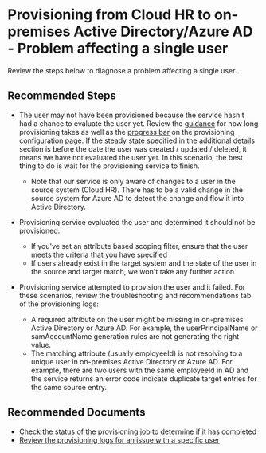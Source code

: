 <properties
	pageTitle="Provisioning from Cloud HR to AD or Azure AD - Single user issue"
	description="Provisioning from Cloud HR to AD or Azure AD - Single user issue"
	infoBubbleText="Provisioning from Cloud HR to AD or Azure AD - Single user issue"
	service="microsoft.activedirectory"
	resource="activedirectory"
	authors="cmmdesai"
	ms.author="chmutali"
	displayOrder=""
	selfHelpType="generic"
	supportTopicIds="32684506"
	productPesIds="16666"
	articleId="192c51a9-3c9f-43b2-ac86-c5663ee3b916"
	cloudEnvironments="Public, Fairfax"
	ownershipId="AzureIdentity_AzureActiveDirectoryConnect"
/>

# Provisioning from Cloud HR to on-premises Active Directory/Azure AD - Problem affecting a single user

Review the steps below to diagnose a problem affecting a single user.

## **Recommended Steps**

* The user may not have been provisioned because the service hasn't had a chance to evaluate the user yet. Review the [guidance](https://docs.microsoft.com/azure/active-directory/manage-apps/application-provisioning-when-will-provisioning-finish-specific-user) for how long provisioning takes as well as the [progress bar](https://docs.microsoft.com/azure/active-directory/manage-apps/application-provisioning-when-will-provisioning-finish-specific-user) on the provisioning configuration page. If the steady state specified in the additional details section is before the date the user was created / updated / deleted, it means we have not evaluated the user yet. In this scenario, the best thing to do is wait for the provisioning service to finish.  

    * Note that our service is only aware of changes to a user in the source system (Cloud HR). There has to be a valid change in the source system for Azure AD to detect the change and flow it into Active Directory.   

* Provisioning service evaluated the user and determined it should not be provisioned:

	* If you've set an attribute based scoping filter, ensure that the user meets the criteria that you have specified
	* If users already exist in the target system and the state of the user in the source and target match, we won't take any further action

* Provisioning service attempted to provision the user and it failed. For these scenarios, review the troubleshooting and recommendations tab of the provisioning logs:

	* A required attribute on the user might be missing in on-premises Active Directory or Azure AD. For example, the userPrincipalName or samAccountName generation rules are not generating the right value.  
    * The matching attribute (usually employeeId) is not resolving to a unique user in on-premises Active Directory or Azure AD. For example, there are two users with the same employeeId in AD and the service returns an error code indicate duplicate target entries for the same source entry. 

## **Recommended Documents**

* [Check the status of the provisioning job to determine if it has completed](https://docs.microsoft.com/azure/active-directory/manage-apps/application-provisioning-when-will-provisioning-finish-specific-user)
* [Review the provisioning logs for an issue with a specific user](https://docs.microsoft.com/azure/active-directory/reports-monitoring/concept-provisioning-logs)
